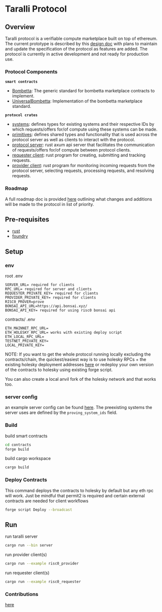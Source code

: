 # Taralli Protocol

## Overview

Taralli protocol is a verifiable compute marketplace built on top of ethereum. The current prototype is described by this [design doc](./docs/taralli-design.md) with plans to maintain and update the specification of the protocol as features are added. The protocol is currently in active development and not ready for production use.

### Protocol Components

**`smart contracts`**

- [Bombetta](./contracts/src/Bombetta.sol): The generic standard for bombetta marketplace contracts to implement.
- [UniversalBombetta](./contracts/src/UniversalBombetta.sol): Implementation of the bombetta marketplace standard.

**`protocol crates`**

- [systems](./crates/taralli-systems/): defines types for existing systems and their respective IDs by which requests/offers for/of compute using these systems can be made.
- [primitives](./crates/taralli-primitives/): defines shared types and functionality that is used across the protocol server as well as clients to interact with the protocol.
- [protocol server](./crates/taralli-server/): rust axum api server that facilitates the communication of requests/offers for/of compute between protocol clients.
- [requester client](./crates/taralli-requester/): rust program for creating, submitting and tracking requests.
- [provider client](./crates/taralli-provider/): rust program for monitoring incoming requests from the protocol server, selecting requests, processing requests, and resolving requests.

### Roadmap

A full roadmap doc is provided [here](./docs/roadmap.md) outlining what changes and additions will be made to the protocol in list of priority.

## Pre-requisites

- [rust](https://www.rust-lang.org/tools/install)
- [foundry](https://book.getfoundry.sh/getting-started/installation)

## Setup

### env

root .env
```
SERVER_URL= required for clients
RPC_URL= required for server and clients
REQUESTER_PRIVATE_KEY= required for clients
PROVIDER_PRIVATE_KEY= required for clients
RISC0_PROVER=prove
BONSAI_API_URL=https://api.bonsai.xyz/
BONSAI_API_KEY= required for using risc0 bonsai api
```
contracts/ .env
```
ETH_MAINNET_RPC_URL=
ETH_HOLESKY_RPC_URL= works with existing deploy script
ETH_LOCAL_RPC_URL=
TESTNET_PRIVATE_KEY=
LOCAL_PRIVATE_KEY=
```

NOTE: 
If you want to get the whole protocol running locally excluding the contracts/chain, the quickest/easiest way is to use holesky RPCs + the existing holesky deployment addresses [here](./contracts/deployments.json) or redeploy your own version of the contracts to holesky using existing forge script.

You can also create a local anvil fork of the holesky network and that works too.

### server config

an example server config can be found [here](./example_server_config.json). The preexisting systems the server uses are defined by the `proving_system_ids` field.

### Build

build smart contracts
```bash
cd contracts
forge build
```

build cargo workspace
```bash
cargo build
 ```

### Deploy Contracts
This command deploys the contracts to holesky by default but any eth rpc will work. Just be mindful that permit2 is required and certain external contracts are needed for client workflows
```bash
forge script Deploy --broadcast
```

## Run

run taralli server
```bash
cargo run --bin server
```

run provider client(s)
```bash
cargo run --example risc0_provider
```

run requester client(s)
```bash
cargo run --example risc0_requester
```

### Contributions

[here](./docs/CONTRIBUTING.md)
